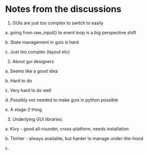 # Notes from the discussions

1. GUIs are just too complex to switch to easily
    
  a. going from raw_input() to event loop is a big perspective shift
  
  b. State management in guis is hard
  
  c. Just too complex (layout etc)
  
2. About gui designers

  a. Seems like a good idea
  
  b. Hard to do
  
  c. Very hard to do well
  
  d. Possibly not needed to make guis in python possible
  
  e. A stage-2 thing
  
3. Underlying GUI libraries:

  a. Kivy - good all-rounder, cross-platform, needs installation
  
  b. Tkinter - always available, but harder to manage under-the-hood
  
  c. 
